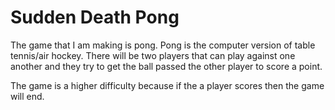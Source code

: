 # Sudden Death Pong
The game that I am making is pong. Pong is the computer version of table tennis/air hockey. There will be two players that can play against one another and they try to get the ball passed the other player to score a point.

The game is a higher difficulty because if the a player scores then the game will end.
